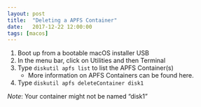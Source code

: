 ```yaml
---
layout: post
title:  "Deleting a APFS Container"
date:   2017-12-22 12:00:00
tags: [macos]
---
```


1. Boot up from a bootable macOS installer USB
2. In the menu bar, click on Utilities and then Terminal
3. Type `diskutil apfs list` to list the APFS Container(s)
	* More information on APFS Containers can be found here.
4. Type `diskutil apfs deleteContainer disk1`

*Note*: Your container might not be named “disk1”